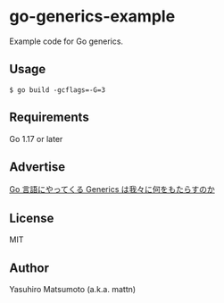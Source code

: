 # go-generics-example

Example code for Go generics.

## Usage

```
$ go build -gcflags=-G=3
```

## Requirements

Go 1.17 or later


## Advertise

[Go 言語にやってくる Generics は我々に何をもたらすのか](https://zenn.dev/mattn/books/4c7de85ec42cb44cf285)

## License

MIT

## Author

Yasuhiro Matsumoto (a.k.a. mattn)

